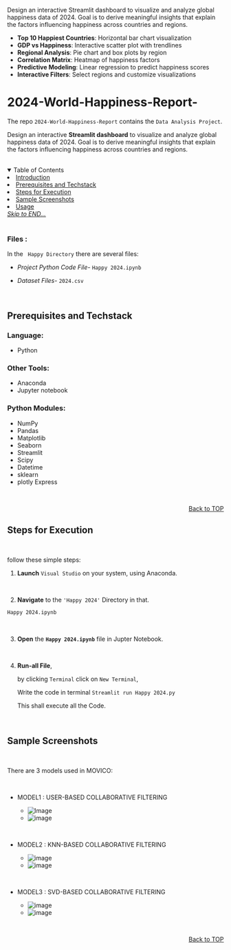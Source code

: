 
Design an interactive Streamlit dashboard to visualize and analyze global happiness data of 2024. Goal is to derive meaningful insights that explain the factors influencing happiness across countries and regions.

- **Top 10 Happiest Countries**: Horizontal bar chart visualization
- **GDP vs Happiness**: Interactive scatter plot with trendlines
- **Regional Analysis**: Pie chart and box plots by region
- **Correlation Matrix**: Heatmap of happiness factors
- **Predictive Modeling**: Linear regression to predict happiness scores
- **Interactive Filters**: Select regions and customize visualizations

# 2024-World-Happiness-Report-

The repo ```2024-World-Happiness-Report``` contains the ```Data Analysis Project```.


Design an interactive **Streamlit dashboard** to visualize and analyze global happiness data of 2024. Goal is to derive meaningful insights that explain the factors influencing happiness across countries and regions.


<br>
<details open>
  <summary color= blue >Table of Contents</summary>
    <li> <a href="#a1">Introduction</a></li>
    <li> <a href="#a2">Prerequisites and Techstack</a></li>
    <li> <a href="#a3">Steps for Execution </a></li>
    <li> <a href="#a4">Sample Screenshots </a></li>
    <li><a href="#a5">Usage </a></li>
  <a href="#end"><u><i>Skip to END...</i></u></a>
</details>
</br>

<a name="a1"></a>

### <b>Files :</b>

  In the ``` Happy Directory``` there are several files:

  * <i>Project Python Code File-</i> `Happy 2024.ipynb`

  * <i>Dataset Files-</i> `2024.csv`
    
<br>

##  Prerequisites and Techstack

### Language:
* Python

### Other Tools:
* Anaconda
* Jupyter notebook

### Python Modules:
  * NumPy
  * Pandas
  * Matplotlib
  * Seaborn
  * Streamlit
  * Scipy
  * Datetime
  * sklearn
  * plotly Express

<br>  
<p align="right"><a href="#readme-top">Back to TOP</a></p>

<a name="a3"></a>

## Steps for Execution

<br>

follow these simple steps: 

1. **Launch** ```Visual Studio``` on your system, using Anaconda.
<br>

2. **Navigate** to the ``` 'Happy 2024' ``` Directory in that.
  ```sh
  Happy 2024.ipynb
  ```
<br>

3. **Open** the **```Happy 2024.ipynb```** file in Jupter Notebook. 
<br>

4. **Run-all File**,

    by clicking ```Terminal``` click on ```New Terminal```,

   Write the code in terminal ```Streamlit run Happy 2024.py ```

   This shall execute all the Code.
   
<br>

## Sample Screenshots

<br>

There are 3 models used in MOVICO:

<br>

* MODEL1 : USER-BASED COLLABORATIVE FILTERING
  
  * ![Image](https://github.com/user-attachments/assets/096cbb9d-37c6-432b-bceb-96855212eafe)
  * ![image](https://github.com/ankitacoder3/Movie-Recommendation-System-MOVICO/assets/73939061/783d5481-a29b-415f-be1a-4f63f370e805)

<br>
  
* MODEL2 : KNN-BASED COLLABORATIVE FILTERING
  
  * ![image](https://github.com/ankitacoder3/Movie-Recommendation-System-MOVICO/assets/73939061/cf882aa5-8474-4091-84f8-7dcbe38336e6)
  * ![image](https://github.com/ankitacoder3/Movie-Recommendation-System-MOVICO/assets/73939061/531ae7b9-4492-4f7b-83b5-c20c89fdd7a2)

<br>

* MODEL3 : SVD-BASED COLLABORATIVE FILTERING
  
  * ![image](https://github.com/ankitacoder3/Movie-Recommendation-System-MOVICO/assets/73939061/a3d60253-b240-40bc-bb11-663cdf3b6269)
  * ![image](https://github.com/ankitacoder3/Movie-Recommendation-System-MOVICO/assets/73939061/5e754a09-c89f-4abf-8409-7983223d1680)
  
<br>

<p align="right"><a href="#readme-top">Back to TOP</a></p>

<a name="a5"></a>



